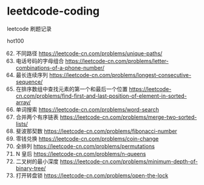 # leetdcode-coding

leetcode 刷题记录

hot100

62. 不同路径 https://leetcode-cn.com/problems/unique-paths/
17. 电话号码的字母组合 https://leetcode-cn.com/problems/letter-combinations-of-a-phone-number/
128. 最长连续序列 https://leetcode-cn.com/problems/longest-consecutive-sequence/
34. 在排序数组中查找元素的第一个和最后一个位置 https://leetcode-cn.com/problems/find-first-and-last-position-of-element-in-sorted-array/
79. 单词搜索 https://leetcode-cn.com/problems/word-search
21. 合并两个有序链表 https://leetcode-cn.com/problems/merge-two-sorted-lists/
509. 斐波那契数 https://leetcode-cn.com/problems/fibonacci-number
322. 零钱兑换 https://leetcode-cn.com/problems/coin-change
46. 全排列 https://leetcode-cn.com/problems/permutations
51. N 皇后 https://leetcode-cn.com/problems/n-queens
111. 二叉树的最小深度 https://leetcode-cn.com/problems/minimum-depth-of-binary-tree/
752. 打开转盘锁 https://leetcode-cn.com/problems/open-the-lock
